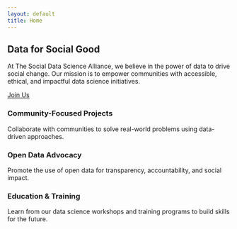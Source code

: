 ```yaml
---
layout: default
title: Home
---
```


<section class="hero">
    <h2>Data for Social Good</h2>
    <p>At The Social Data Science Alliance, we believe in the power of data to drive social change. 
        Our mission is to empower communities with accessible, ethical, and impactful data science initiatives.</p>
    <a href="#contact" class="btn">Join Us</a>
</section>

<section id="features" class="features">
    <div class="feature">
        <h3>Community-Focused Projects</h3>
        <p>Collaborate with communities to solve real-world problems using data-driven approaches.</p>
    </div>
    <div class="feature">
        <h3>Open Data Advocacy</h3>
        <p>Promote the use of open data for transparency, accountability, and social impact.</p>
    </div>
    <div class="feature">
        <h3>Education & Training</h3>
        <p>Learn from our data science workshops and training programs to build skills for the future.</p>
    </div>
</section>

<!--
## Contact {#contact}
We'd love to hear from you! 

Contact us at [info@socialdatascience.org](mailto:info@socialdatascience.org)
-->